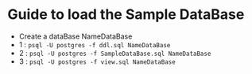 # Guide to load the Sample DataBase

- Create a dataBase NameDataBase
-  1 : `psql -U postgres -f ddl.sql NameDataBase`
-  2 : `psql -U postgres -f SampleDataBase.sql NameDataBase`
-  3 : `psql -U postgres -f view.sql NameDataBase`

